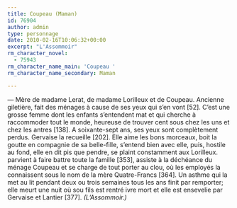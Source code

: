 ```yaml
---
title: Coupeau (Maman)
id: 76904
author: admin
type: personnage
date: 2010-02-16T10:06:32+00:00
excerpt: "L'Assommoir"
rm_character_novel:
  - 75943
rm_character_name_main: 'Coupeau '
rm_character_name_secondary: Maman

---
```

— Mère de madame Lerat, de madame Lorilleux et de Coupeau. Ancienne giletière, fait des ménages à cause de ses yeux qui s&rsquo;en vont [52]. C&rsquo;est une grosse femme dont les enfants s&rsquo;entendent mat et qui cherche à raccommoder tout le monde, heureuse de trouver cent sous chez les uns et chez les antres [138]. A soixante-sept ans, ses yeux sont complètement perdus. Gervaise la recueille [202]. Elle aime les bons morceaux, boit la goutte en compagnie de sa belle-fille, s&rsquo;entend bien avec elle, puis, hostile au fond, elle en dit pis que pendre, se plaint constamment aux Lorilleux. parvient à faire battre toute la famille [353], assiste à la déchéance du ménage Coupeau et se charge de tout porter au clou, où les employés la connaissent sous le nom de la mère Quatre-Francs [364]. Un asthme qui la met au lit pendant deux ou trois semaines tous les ans finit par remporter; elle meurt une nuit où sou fils est rentré ivre mort et elle est ensevelie par Gervaise et Lantier [377]. _(L&rsquo;Assommoir.)_